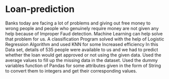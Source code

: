 # Loan-prediction
Banks today are facing a lot of problems and giving out free money to wrong people and people who genuinely require money are not given any help because of Improper Faud detection. Machine Learning can help solve that problem for us.
A classification Program solved with the help of Logistic Regression Algorithm and used KNN for some Increased efficiency
In this Data set, details of 535 people were available to us and we had to predict whether the loan would get approved or not using the given data.
Used the average values to fill up the missing data in the dataset. 
Used the dummy variables function of Pandas for some attributes given in the form of String to convert them to integers and get their corresponding values.

